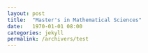 ```yaml
---
layout: post
title:  "Master's in Mathematical Sciences"
date:   1970-01-01 08:00
categories: jekyll
permalink: /archivers/test
---
```


